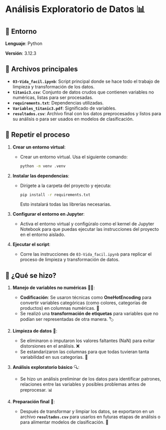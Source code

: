 # Análisis Exploratorio de Datos 📊

## 🐍 Entorno

**Lenguaje**: Python

**Versión**: 3.12.3

## 📂 Archivos principales

- **`03-Vida_facil.ipynb`**: Script principal donde se hace todo el trabajo de limpieza y transformación de los datos.
- **`titanic3.csv`**: Conjunto de datos crudos que contienen variables no numéricas, listas para ser procesadas.
- **`requirements.txt`**: Dependencias utilizadas.
- **`Variables_titanic3.pdf`**: Significado de variables.
- **`resultados.csv`**: Archivo final con los datos preprocesados y listos para su análisis o para ser usados en modelos de clasificación.

## 🔄 Repetir el proceso

1. **Crear un entorno virtual**:
   - Crear un entorno virtual. Usa el siguiente comando:

     ```bash
     python -m venv .venv
     ```

2. **Instalar las dependencias**:
   - Dirígete a la carpeta del proyecto y ejecuta:

     ```bash
     pip install -r requirements.txt
     ```

     Esto instalará todas las librerías necesarias.

3. **Configurar el entorno en Jupyter**:
   - Activa el entorno virtual y configúralo como el kernel de Jupyter Notebook para que puedas ejecutar las instrucciones del proyecto en el entorno aislado.

4. **Ejecutar el script**:
   - Corre las instrucciones de `03-Vida_facil.ipynb` para replicar el proceso de limpieza y transformación de datos.

## 🤔 ¿Qué se hizo?

1. **Manejo de variables no numéricas** 🧑‍💻:
   - **Codificación**: Se usaron técnicas como **OneHotEncoding** para convertir variables categóricas (como colores, categorías de productos) en columnas numéricas. 🔢
   - Se realizó una **transformación de etiquetas** para variables que no podían ser representadas de otra manera. 🏷️

2. **Limpieza de datos** 🧹:
   - Se eliminaron o imputaron los valores faltantes (NaN) para evitar distorsiones en el análisis. ❌
   - Se estandarizaron las  columnas para que todas tuvieran tanta variabilidad en sus categorias. 📏

3. **Análisis exploratorio básico** 🔍:
   - Se hizo un análisis preliminar de los datos para identificar patrones, relaciones entre las variables y posibles problemas antes de preprocesar. 📊

4. **Preparación final** 🏁:
   - Después de transformar y limpiar los datos, se exportaron en un archivo **`resultados.csv`** para usarlos en futuras etapas de análisis o para alimentar modelos de clasificación. 🚀
